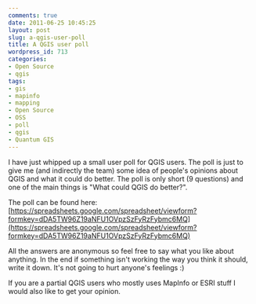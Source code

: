 ```yaml
---
comments: true
date: 2011-06-25 10:45:25
layout: post
slug: a-qgis-user-poll
title: A QGIS user poll
wordpress_id: 713
categories:
- Open Source
- qgis
tags:
- gis
- mapinfo
- mapping
- Open Source
- OSS
- poll
- qgis
- Quantum GIS
---
```


I have just whipped up a small user poll for QGIS users.  The poll is just to give me (and indirectly the team) some idea of people's opinions about QGIS and what it could do better.  The poll is only short (9 questions) and one of the main things is "What could QGIS do better?".

The poll can be found here: [https://spreadsheets.google.com/spreadsheet/viewform?formkey=dDA5TW96Z19aNFU1OVpzSzFyRzFybmc6MQ](https://spreadsheets.google.com/spreadsheet/viewform?formkey=dDA5TW96Z19aNFU1OVpzSzFyRzFybmc6MQ)

All the answers are anonymous so feel free to say what you like about anything.  In the end if something isn't working the way you think it should, write it down. It's not going to hurt anyone's feelings :)

If you are a partial QGIS users who mostly uses MapInfo or ESRI stuff I would also like to get your opinion.  

